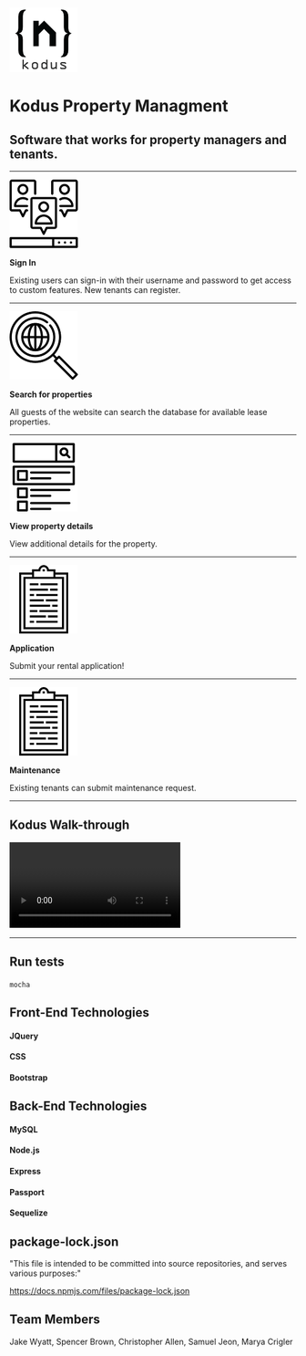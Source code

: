 ![Logo ](/public/assets/images/rm_koduslogo.png)
# Kodus Property Managment


## Software that works for property managers and tenants.

---------
![Sign-In ](/public/assets/images/rm_sign_in.png)
<p>
<b> Sign In </b>
</p>
 Existing users can sign-in with their username and password to get access to custom features. New tenants can register.

---------
![Search ](/public/assets/images/rm_search.png)
<p>
<b> Search for properties </b>
</p>
 All guests of the website can search the database for available lease properties.

---------
![Details ](/public/assets/images/rm_details.png)
<p>
<b> View property details </b>
</p>
 View additional details for the property.

---------
![Applu ](/public/assets/images/rm_form.png)
<p>
<b> Application </b>
</p>
Submit your rental application!

---------
![Maint ](/public/assets/images/rm_form.png)
<p>
<b> Maintenance </b>
</p>
Existing tenants can submit maintenance request.

---------

## Kodus Walk-through

![Demo ](/public/assets/images/KodusDemo.mp4)

---------

## Run tests

`mocha`

## Front-End Technologies

#### JQuery
#### CSS
#### Bootstrap



## Back-End Technologies

#### MySQL
#### Node.js
#### Express
#### Passport
#### Sequelize


## package-lock.json

"This file is intended to be committed into source repositories, and serves various purposes:"

https://docs.npmjs.com/files/package-lock.json


## Team Members
Jake Wyatt, Spencer Brown, Christopher Allen, Samuel Jeon, Marya Crigler
